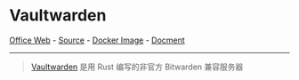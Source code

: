 # Vaultwarden

[Office Web][1] - [Source][2] - [Docker Image][3] - [Docment][4]

---

> [Vaultwarden][1] 是用 Rust 编写的非官方 Bitwarden 兼容服务器

[1]:https://github.com/dani-garcia/vaultwarden
[2]:https://github.com/dani-garcia/vaultwarden
[3]:https://hub.docker.com/r/vaultwarden/server
[4]:https://github.com/dani-garcia/vaultwarden/wiki
